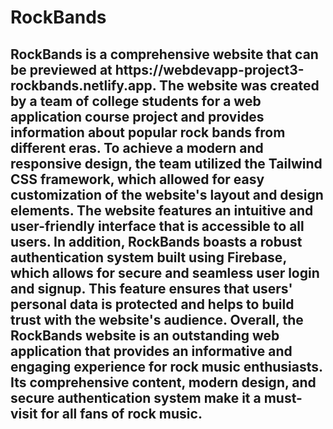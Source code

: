<p style="text-align: center; text-decoration: underline; color:red;"><h1>RockBands</h1></p>

<h2>  RockBands is a comprehensive website that can be previewed at https://webdevapp-project3-rockbands.netlify.app. The website was created by a team of college students for a web application course project and provides information about popular rock bands from different eras.
      To achieve a modern and responsive design, the team utilized the Tailwind CSS framework, which allowed for easy customization of the website's layout and design elements. The website features an intuitive and user-friendly interface that is accessible to all users.
      In addition, RockBands boasts a robust authentication system built using Firebase, which allows for secure and seamless user login and signup. This feature ensures that users' personal data is protected and helps to build trust with the website's audience.
      Overall, the RockBands website is an outstanding web application that provides an informative and engaging experience for rock music enthusiasts. Its comprehensive content, modern design, and secure authentication system make it a must-visit for all fans of rock music.</h2>

